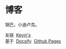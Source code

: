 # 博客

锅巴，小迪卢克。

友链&nbsp;&nbsp;[Kevin's](https://fu-jingqi.github.io)  
基于&nbsp;&nbsp;[Docsify](https://docsify.js.org)&nbsp;&nbsp;[Github Pages](https://docs.github.com/en/pages/getting-started-with-github-pages/about-github-pages)
